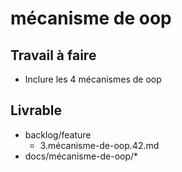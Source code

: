 # mécanisme de oop

## Travail à faire

- Inclure les 4 mécanismes de oop

## Livrable

- backlog/feature
    - 3.mécanisme-de-oop.42.md
- docs/mécanisme-de-oop/*
